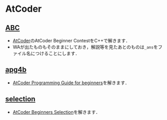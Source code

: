 # AtCoder
## [ABC](https://github.com/toshitnk/AtCoder/tree/main/ABC)
- [AtCoder](https://atcoder.jp/home)のAtCoder Beginner ContestをC++で解きます．
- WAが出たものもそのままにしておき，解説等を見たあとのものは`_ans`をファイル名につけることにします．

## [apg4b]()
- [AtCoder Programming Guide for beginners](https://atcoder.jp/contests/APG4b)を解きます．

## [selection]()
- [AtCoder Beginners Selection](https://atcoder.jp/contests/APG4b)を解きます．
